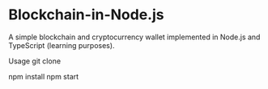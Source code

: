 # Blockchain-in-Node.js
A simple blockchain and cryptocurrency wallet implemented in Node.js and TypeScript (learning purposes).

Usage
git clone <this-repo>

npm install
npm start
